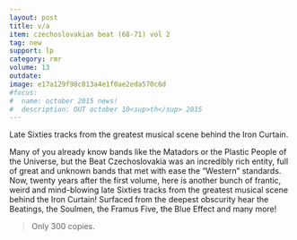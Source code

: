 ```yaml
---
layout: post
title: v/a
item: czechoslovakian beat (68-71) vol 2
tag: new
support: lp
category: rmr
volume: 13
outdate: 
image: e17a129f98c813a4e1f0ae2eda570c6d
#focus:
#  name: october 2015 news!
#  description: OUT october 10<sup>th</sup> 2015
---
```


Late Sixties tracks from the greatest musical scene behind the Iron Curtain.

Many of you already know bands like the Matadors or the Plastic People of the Universe, but the Beat Czechoslovakia was an incredibly rich entity, full of great and unknown bands that met with ease the “Western” standards. Now, twenty years after the first volume, here is another bunch of frantic, weird and mind-blowing late Sixties tracks from the greatest musical scene behind the Iron Curtain! Surfaced from the deepest obscurity hear the Beatings, the Soulmen, the Framus Five, the Blue Effect and many more!

> Only 300 copies.
